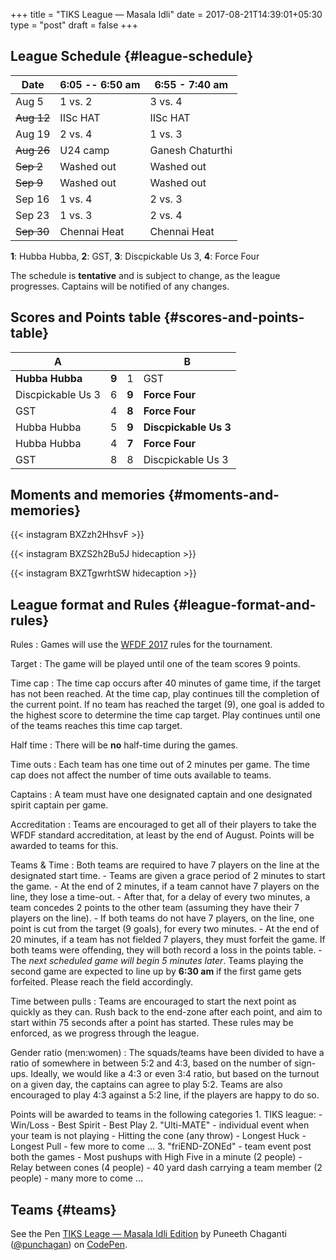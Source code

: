 +++
title = "TIKS League — Masala Idli"
date = 2017-08-21T14:39:01+05:30
type = "post"
draft = false
+++

## League Schedule {#league-schedule}

| Date       | 6:05 -- 6:50 am | 6:55 - 7:40 am   |
|------------|-----------------|------------------|
| Aug 5      | 1 vs. 2         | 3 vs. 4          |
| ~~Aug 12~~ | IISc HAT        | IISc HAT         |
| Aug 19     | 2 vs. 4         | 1 vs. 3          |
| ~~Aug 26~~ | U24 camp        | Ganesh Chaturthi |
| ~~Sep 2~~  | Washed out      | Washed out       |
| ~~Sep 9~~  | Washed out      | Washed out       |
| Sep 16     | 1 vs. 4         | 2 vs. 3          |
| Sep 23     | 1 vs. 3         | 2 vs. 4          |
| ~~Sep 30~~ | Chennai Heat    | Chennai Heat     |

**1**: Hubba Hubba,  **2**: GST, **3**: Discpickable Us 3, **4**: Force Four

The schedule is **tentative** and is subject to change, as the league progresses.
Captains will be notified of any changes.


## Scores and Points table {#scores-and-points-table}

| A                 |       |       | B                     |
|-------------------|-------|-------|-----------------------|
| **Hubba Hubba**   | **9** | 1     | GST                   |
| Discpickable Us 3 | 6     | **9** | **Force Four**        |
| GST               | 4     | **8** | **Force Four**        |
| Hubba Hubba       | 5     | **9** | **Discpickable Us 3** |
| Hubba Hubba       | 4     | **7** | **Force Four**        |
| GST               | 8     | 8     | Discpickable Us 3     |


## Moments and memories {#moments-and-memories}

{{< instagram BXZzh2HhsvF >}}

{{< instagram BXZS2h2Bu5J hidecaption >}}

{{< instagram BXZTgwrhtSW hidecaption >}}


## League format and Rules {#league-format-and-rules}

Rules
: Games will use the [WFDF 2017](https://rules.wfdf.org/) rules for the tournament.

Target
: The game will be played until one of the team scores 9 points.

Time cap
: The time cap occurs after 40 minutes of game time, if the target
    has not been reached. At the time cap, play continues till the
    completion of the current point. If no team has reached the target
    (9), one goal is added to the highest score to determine the time
    cap target. Play continues until one of the teams reaches this
    time cap target.

Half time
: There will be **no** half-time during the games.

Time outs
: Each team has one time out of 2 minutes per game. The time cap
    does not affect the number of time outs available to teams.

Captains
: A team must have one designated captain and one designated spirit
    captain per game.

Accreditation
: Teams are encouraged to get all of their players to take the
    WFDF standard accreditation, at least by the end of August.
    Points will be awarded to teams for this.

Teams & Time
: Both teams are required to have 7 players on the line at the
    designated start time.
    -   Teams are given a grace period of 2 minutes to start the game.
    -   At the end of 2 minutes, if a team cannot have 7 players on the line, they
        lose a time-out.
    -   After that, for a delay of every two minutes, a team concedes 2 points to
        the other team (assuming they have their 7 players on the line).
    -   If both teams do not have 7 players, on the line, one point is cut from the
        target (9 goals), for every two minutes.
    -   At the end of 20 minutes, if a team has not fielded 7 players, they must
        forfeit the game. If both teams were offending, they will both record a loss
        in the points table.
    -   The _next scheduled game will begin 5 minutes later_. Teams playing the
        second game are expected to line up by **6:30 am** if the first game gets
        forfeited. Please reach the field accordingly.

Time between pulls
: Teams are encouraged to start the next point as quickly
    as they can. Rush back to the end-zone after each point, and aim to start
    within 75 seconds after a point has started. These rules may be enforced,
    as we progress through the league.

Gender ratio (men:women)
: The squads/teams have been divided to have a ratio
    of somewhere in between 5:2 and 4:3, based on the number of sign-ups.
    Ideally, we would like a 4:3 or even 3:4 ratio, but based on the turnout on
    a given day, the captains can agree to play 5:2. Teams are also encouraged
    to play 4:3 against a 5:2 line, if the players are happy to do so.

Points will be awarded to teams in the following categories
    1.  TIKS league:
        -   Win/Loss
        -   Best Spirit
        -   Best Play
    2.  "Ulti-MATE" - individual event when your team is not playing
        -   Hitting the cone (any throw)
        -   Longest Huck
        -   Longest Pull
        -   few more to come ...
    3.  "friEND-ZONEd" - team event post both the games
        -   Most pushups with High Five in a minute (2 people)
        -   Relay between cones (4 people)
        -   40 yard dash carrying a team member (2 people)
        -   many more to come ...


## Teams {#teams}

<p data-height="1000" data-theme-id="light" data-slug-hash="zdKxaN" data-default-tab="result" data-user="punchagan" data-embed-version="2" data-pen-title="TIKS Leage — Masala Idli Edition" class="codepen">See the Pen <a href="https://codepen.io/punchagan/pen/zdKxaN/">TIKS Leage — Masala Idli Edition</a> by Puneeth Chaganti (<a href="https://codepen.io/punchagan">@punchagan</a>) on <a href="https://codepen.io">CodePen</a>.</p>
<script async src="https://production-assets.codepen.io/assets/embed/ei.js"></script>
